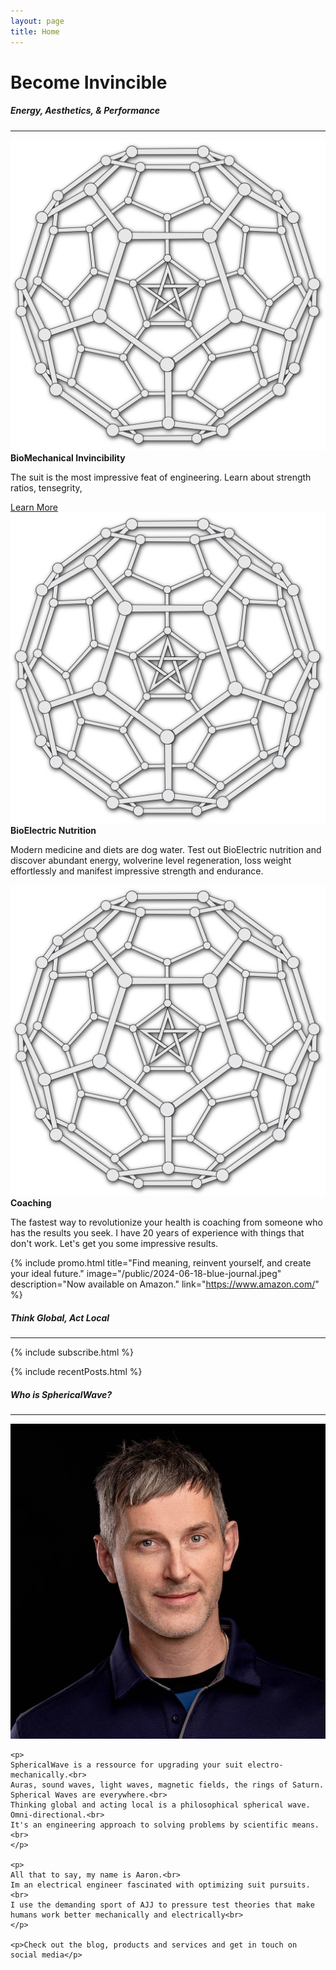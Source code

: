 ```yaml
---
layout: page
title: Home
---
```


<h1>Become Invincible</h1>
<h5>Energy, Aesthetics, & Performance</h5>
<hr class="blue1 mb-3 mt-1">

<!-- offers -->
<div class="row">

  <div class="col-lg-3 col-6">
      <a href="">
          <img src="public/SphericalWaveC60.png" alt="" class="img-fluid rounded">
      </a>
          <strong>BioMechanical Invincibility</strong>
          <p>The suit is the most impressive feat of engineering. Learn about strength ratios, tensegrity, </p>
          <a href="/pressure-cooked-yams" class="underline-text">Learn More</a>
  </div>

  <div class="col-lg-3 col-6">
      <a href="">
          <img src="public/SphericalWaveC60.png" alt="" class="img-fluid rounded">
      </a>
          <strong>BioElectric Nutrition</strong>
          <p>Modern medicine and diets are dog water. Test out BioElectric nutrition and discover abundant energy, wolverine level regeneration, loss weight effortlessly and manifest impressive strength and endurance.</p>
  </div>

  <div class="col-lg-3 col-6">
      <a href="">
          <img src="public/SphericalWaveC60.png" alt="" class="img-fluid rounded">
      </a>
          <strong>Coaching</strong>
          <p>The fastest way to revolutionize your health is coaching from someone who has the results you seek. 
          I have 20 years of experience with things that don't work. 
          Let's get you some impressive results.</p>
  </div>

  {% include promo.html
      title="Find meaning, reinvent yourself, and create your ideal future."
      image="/public/2024-06-18-blue-journal.jpeg"
      description="Now available on Amazon."
      link="https://www.amazon.com/"
  %}

</div>


<h5>Think Global, Act Local</h5>
<hr class="blue1 mb-1 mt-1">

{% include subscribe.html %}


{% include recentPosts.html %}



<h5>Who is SphericalWave?</h5>
<hr class="blue1 mb-3 mt-1">

<div class="row">



  <div class="col-lg-4 col-12">
    <a href="/about">
      <img src="/public/aaron/2023-12-12 small_headshot.JPG" alt="Profile Picture" class="img-fluid rounded mx-auto">
    </a>
  </div>

  <div class="col-lg-8 col-12">

    <p>
    SphericalWave is a ressource for upgrading your suit electro-mechanically.<br>
    Auras, sound waves, light waves, magnetic fields, the rings of Saturn. Spherical Waves are everywhere.<br>
    Thinking global and acting local is a philosophical spherical wave. Omni-directional.<br>
    It's an engineering approach to solving problems by scientific means.<br>
    </p>

    <p>
    All that to say, my name is Aaron.<br>
    Im an electrical engineer fascinated with optimizing suit pursuits.<br>
    I use the demanding sport of AJJ to pressure test theories that make humans work better mechanically and electrically<br>
    </p>

    <p>Check out the blog, products and services and get in touch on social media</p>

  </div>

</div>
